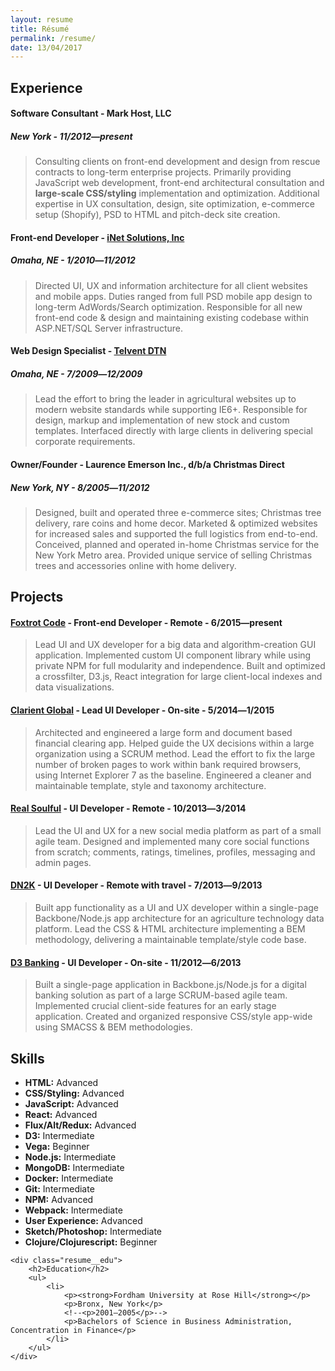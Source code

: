 ```yaml
---
layout: resume
title: Résumé
permalink: /resume/
date: 13/04/2017
---
```



<div class="resume__history">
    <div class="resume__experience">
        <h2>Experience</h2>
        <h4>Software Consultant - Mark Host, LLC</h4>
        <h5>New York - 11/2012―present</h5>
        <blockquote>
            <p>Consulting clients on front-end development and design from rescue contracts to long-term enterprise projects.  Primarily providing JavaScript web development, front-end architectural consultation and <strong>large-scale CSS/styling</strong> implementation and optimization.  Additional expertise in UX consultation, design, site optimization, e-commerce setup (Shopify), PSD to HTML and pitch-deck site creation.</p>
        </blockquote>
        <h4>Front-end Developer - <a href="http://inetsgi.com/">iNet Solutions, Inc</a></h4>
        <h5>Omaha, NE - 1/2010―11/2012</h5>
        <blockquote>
            <p>Directed UI, UX and information architecture for all client websites and mobile apps.  Duties ranged from full PSD mobile app design to long-term AdWords/Search optimization.  Responsible for all new front-end code & design and maintaining existing codebase within ASP.NET/SQL Server infrastructure.</p>
        </blockquote>
        <h4>Web Design Specialist - <a href="http://www.dtn.com/agriculture/">Telvent DTN</a></h4>
        <h5>Omaha, NE - 7/2009―12/2009</h5>
        <blockquote>
            <p>Lead the effort to bring the leader in agricultural websites up to modern website standards while supporting IE6+.  Responsible for design, markup and implementation of new stock and custom templates.  Interfaced directly with large clients in delivering special corporate requirements.</p>
        </blockquote>
        <h4>Owner/Founder - Laurence Emerson Inc., d/b/a Christmas Direct</h4>
        <h5>New York, NY - 8/2005―11/2012</h5>
        <blockquote>
            <p>Designed, built and operated three e-commerce sites; Christmas tree delivery, rare coins and home decor.  Marketed &amp; optimized websites for increased sales and supported the full logistics from end-to-end.  Conceived, planned and operated in-home Christmas service for the New York Metro area.  Provided unique service of selling Christmas trees and accessories online with home delivery.</p>
        </blockquote>
    </div>
    <div class="resume__projects">
        <h2>Projects</h2>
        <h4><a href="https://foxtrotcode.com/">Foxtrot Code</a> - Front-end Developer - Remote - 6/2015―present</h4>
        <blockquote>
            <p>Lead UI and UX developer for a big data and algorithm-creation GUI application.  Implemented custom UI component library while using private NPM for full modularity and independence.  Built and optimized a crossfilter, D3.js, React integration for large client-local indexes and data visualizations.</p>
        </blockquote>
        <h4><a href="http://www.clarientglobal.com/">Clarient Global</a> - Lead UI Developer - On-site - 5/2014―1/2015</h4>
        <blockquote>
            <p>Architected and engineered a large form and document based financial clearing app.  Helped guide the UX decisions within a large organization using a SCRUM method.  Lead the effort to fix the large number of broken pages to work within bank required browsers, using Internet Explorer 7 as the baseline.  Engineered a cleaner and maintainable template, style and taxonomy architecture.</p>
        </blockquote>
        <h4><a href="https://vimeo.com/195461121">Real Soulful</a> - UI Developer - Remote - 10/2013―3/2014</h4>
        <blockquote>
            <p>Lead the UI and UX for a new social media platform as part of a small agile team.  Designed and implemented many core social functions from scratch; comments, ratings, timelines, profiles, messaging and admin pages.</p>
        </blockquote>
        <h4><a href="https://dn2k.com/">DN2K</a> - UI Developer - Remote with travel - 7/2013―9/2013</h4>
        <blockquote>
            <p>Built app functionality as a UI and UX developer within a single-page Backbone/Node.js app architecture for an agriculture technology data platform.  Lead the CSS & HTML architecture implementing a BEM methodology, delivering a maintainable template/style code base.</p>
        </blockquote>
        <h4><a href="http://www.d3banking.com/">D3 Banking</a> - UI Developer - On-site - 11/2012―6/2013</h4>
        <blockquote>
            <p>Built a single-page application in Backbone.js/Node.js for a digital banking solution as part of a large SCRUM-based agile team.  Implemented crucial client-side features for an early stage application.  Created and organized responsive CSS/style app-wide using SMACSS & BEM methodologies.</p>
        </blockquote>    
    </div>
</div>

<div class="resume__sidebar">
    <div class="resume__skills">
        <h2>Skills</h2>
        <ul>
            <li><strong>HTML:</strong> Advanced</li>
            <li><strong>CSS/Styling:</strong> Advanced</li>
            <li><strong>JavaScript:</strong> Advanced</li>
            <li><strong>React:</strong> Advanced</li>
            <li><strong>Flux/Alt/Redux:</strong> Advanced</li>
            <li><strong>D3:</strong> Intermediate</li>
            <li><strong>Vega:</strong> Beginner</li>
            <li><strong>Node.js:</strong> Intermediate</li>
            <li><strong>MongoDB:</strong> Intermediate</li>
            <li><strong>Docker:</strong> Intermediate</li>
            <li><strong>Git:</strong> Intermediate</li>
            <li><strong>NPM:</strong> Advanced</li>
            <li><strong>Webpack:</strong> Intermediate</li>
            <li><strong>User Experience:</strong> Advanced</li>
            <li><strong>Sketch/Photoshop:</strong> Intermediate</li>
            <li><strong>Clojure/Clojurescript:</strong> Beginner</li>
        </ul>
    </div>
    
    
    <div class="resume__edu">
        <h2>Education</h2>
        <ul>
            <li>
                <p><strong>Fordham University at Rose Hill</strong></p>
                <p>Bronx, New York</p>
                <!--<p>2001―2005</p>-->
                <p>Bachelors of Science in Business Administration, Concentration in Finance</p>
            </li>
        </ul>
    </div>
</div>









